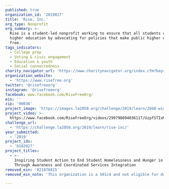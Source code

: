 ```yaml
---
published: true
organization_id: '2019027'
title: 'Rise, Inc.'
org_type: Nonprofit
org_summary: >-
  Rise is a student-led nonprofit working to ensure that all students can earn a
  higher education by advocating for policies that make public higher education
  free.
tags_indicators:
  - College prep
  - Voting & civic engagement
  - Education & youth
  - Social connectedness
charity_navigator_url: 'https://www.charitynavigator.org/index.cfm?bay=search.profile&ein=821876815'
organization_website:
  - 'https://www.risefree.org'
twitter: '@risefreeorg'
instagram: '@risefreeorg'
facebook: www.facebook.com/RiseFreeOrg/
ein: ''
zip: '90036'
project_image: 'https://images.la2050.org/challenge/2019/learn/2048-wide/rise-inc.jpg'
project_video: >-
  https://www.facebook.com/RiseFreeOrg/videos/299798094036117/UzpfSTIxMjY4MTA5MjU5MjU2OTo1MjU2NjYzNTEyOTQwNDA/
challenge_url:
  - 'https://challenge.la2050.org/2019/learn/rise-inc/'
year_submitted:
  - '2019'
project_ids:
  - '9102027'
project_titles:
  - >-
    Inspiring Student Action to End Student Homelessness and Hunger in L.A.
    Through Awareness and Coordinated Services Integration
removed_ein: '821876815'
removed_ein_note: 'This organization is a 501c4 and not eligible for donations at this time'

---
```

